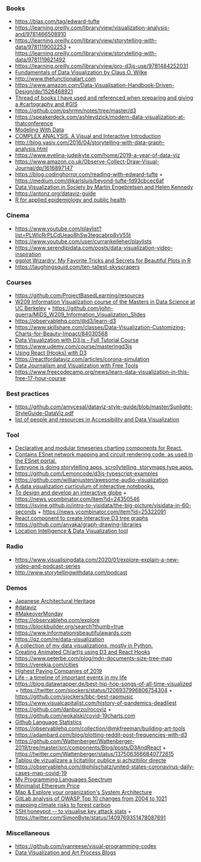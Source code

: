 ### Books

- https://blas.com/tag/edward-tufte
- https://learning.oreilly.com/library/view/visualization-analysis-and/9781466508910
- https://learning.oreilly.com/library/view/storytelling-with-data/9781119002253 + https://learning.oreilly.com/library/view/storytelling-with-data/9781119621492
- https://learning.oreilly.com/library/view/pro-d3js-use/9781484252031
- [Fundamentals of Data Visualization by Claus O. Wilke](https://serialmentor.com/dataviz)
- http://www.thefunctionalart.com
- https://www.amazon.com/Data-Visualisation-Handbook-Driven-Design/dp/1526468921
- [Thread of books I have used and referenced when preparing and giving a #cartography and #GIS](https://twitter.com/ramiroaznar/status/1210269334830026755)
- https://github.com/pshrmn/notes/tree/master/d3
- https://speakerdeck.com/ashleydzick/modern-data-visualization-at-thatconference
- [Modeling With Data](https://modelingwithdata.org/front.pdf)
- [COMPLEX ANALYSIS. A Visual and Interactive Introduction](https://twitter.com/PonceCampuzano/status/1214850688506716160)
- http://blog.yasiv.com/2016/04/storytelling-with-data-graph-analysis.html
- https://www.evelina-judeikyte.com/home/2019-a-year-of-data-viz
- https://www.amazon.co.uk/Observe-Collect-Draw-Visual-Journal/dp/1616897147
- https://blog.codinghorror.com/reading-with-edward-tufte + https://medium.com/@karlsluis/beyond-tufte-fd93cbcec6af
- [Data Visualization in Society by Martin Engebretsen and Helen Kennedy](https://www.jstor.org/stable/j.ctvzgb8c7)
- https://antonz.org/dataviz-guide
- [R for applied epidemiology and public health](https://news.ycombinator.com/item?id=27106489)

### Cinema

- https://www.youtube.com/playlist?list=PLWIcRrPLCdUeao8hSw3tegcabrp8vV55t
- https://www.youtube.com/user/currankelleher/playlists
- https://www.serendipidata.com/posts/data-visualization-video-inspiration
- [ggplot Wizardry: My Favorite Tricks and Secrets for Beautiful Plots in R](https://github.com/z3tt/OutlierConf2021)
- https://laughingsquid.com/ten-tallest-skyscrapers

### Courses

- https://github.com/ProjectBasedLearning/resources
- [W209 Information Visualization course of the Masters in Data Science at UC Berkeley](https://www.youtube.com/playlist?list=PLmRfPZr9-VoGodduNBkPKoNNXeOBMmQGz) + https://github.com/john-guerra/MIDS_W209_Information_Visualization_Slides
- https://observablehq.com/@d3/learn-d3
- https://www.skillshare.com/classes/Data-Visualization-Customizing-Charts-for-Beauty-Impact/84030568
- [Data Visualization with D3.js - Full Tutorial Course](https://www.youtube.com/watch?v=_8V5o2UHG0E&t=18606s)
- https://www.udemy.com/course/masteringd3js
- [Using React (Hooks) with D3](https://www.youtube.com/playlist?list=PLDZ4p-ENjbiPo4WH7KdHjh_EMI7Ic8b2B)
- https://reactfordataviz.com/articles/corona-simulation
- [Data Journalism and Visualization with Free Tools](https://journalismcourses.org/resource/DATA0819.html)
- https://www.freecodecamp.org/news/learn-data-visualization-in-this-free-17-hour-course

### Best practices

- https://github.com/amycesal/dataviz-style-guide/blob/master/Sunlight-StyleGuide-DataViz.pdf
- [list of people and resources in Accessibility and Data Visualization](https://github.com/dataviza11y/resources)

### Tool

- [Declarative and modular timeseries charting components for React.](https://github.com/esnet/react-timeseries-charts)
- [Contains ESnet network mapping and circuit rendering code, as used in the ESnet portal.](https://github.com/esnet/react-network-diagrams)
- [Everyone is doing storytelling apps, scrollytelling, storymaps type apps.](https://twitter.com/KiriCarini/status/1222196646957633537)
- https://github.com/Lemoncode/d3js-typescript-examples
- https://github.com/willianjusten/awesome-audio-visualization
- [A data visualization curriculum of interactive notebooks.](https://github.com/uwdata/visualization-curriculum)
- [To design and develop an interactive globe](https://stripe.com/blog/globe) + https://news.ycombinator.com/item?id=24350546
- https://jsvine.github.io/intro-to-visidata/the-big-picture/visidata-in-60-seconds + https://news.ycombinator.com/item?id=25322091
- [React component to create interactive D3 tree graphs](https://github.com/bkrem/react-d3-tree)
- https://github.com/anvaka/graph-drawing-libraries
- [Location Intelligence & Data Visualization tool](https://github.com/CartoDB/cartodb)


### Radio

- https://www.visualisingdata.com/2020/01/explore-explain-a-new-video-and-podcast-series
- http://www.storytellingwithdata.com/podcast

### Demos

- [Japanese Architectural Heritage](https://twitter.com/AlexanderVar7/status/1215763711496990722)
- [#dataviz](https://twitter.com/hashtag/dataviz)
- [#MakeoverMonday](https://twitter.com/hashtag/MakeoverMonday)
- https://observablehq.com/explore
- https://blockbuilder.org/search?thumb=true
- https://www.informationisbeautifulawards.com
- https://qz.com/re/data-visualization
- [A collection of my data visualizations, mostly in Python.](https://github.com/aaronpenne/data_visualization)
- [Creating Animated Ch(art)s using D3 and React Hooks](https://github.com/monicawoj/react-advanced-london-d3-react-deck)
- https://www.peterbe.com/plog/mdn-documents-size-tree-map
- https://verekia.com/cities
- [Highest Paying Companies of 2019](https://www.levels.fyi/2019)
- [Life - a timeline of important events in my life](https://github.com/cheeaun/life)
- https://blog.datawrapper.de/best-hip-hop-songs-of-all-time-visualized + https://twitter.com/sjockers/status/1206937996806754304 + https://github.com/sjockers/bbc-best-rapmusic
- https://www.visualcapitalist.com/history-of-pandemics-deadliest
- https://github.com/danburzo/rocoviz + https://github.com/wokalski/covid-19charts.com
- [Github Language Statistics](https://github.com/madnight/githut)
- https://observablehq.com/collection/@mkfreeman/building-art-tools
- https://adambard.com/blog/plotting-reddit-post-frequencies-with-d3
- https://github.com/Wattenberger/Wattenberger-2019/tree/master/src/components/Blog/posts/D3AndReact + https://twitter.com/Wattenberger/status/1375063666840772615
- [Tablou de vizualizare a licitatiilor publice si achizitiilor directe](https://github.com/ciocan/sicap-explorer)
- https://observablehq.com/@philschatz/united-states-coronavirus-daily-cases-map-covid-19
- [My Programming Languages Spectrum](https://huangxuan.me/2020/05/05/pl-chart)
- [Minimalist Ethereum Price](https://tanishq.xyz/staticETH)
- [Map & Explore your organization's System Architecture](https://github.com/CondeNast/fyi)
- [GitLab analysis of OWASP Top 10 changes from 2004 to 1021](https://public.flourish.studio/visualisation/7574790)
- [mapping climate risks to forest carbon](https://github.com/carbonplan/forest-risks-web)
- [SSH honeypot -- to visualise key attack stats](https://securehoney.net) + https://twitter.com/SimonByte/status/1409769351478087691

### Miscellaneous

- https://github.com/ivanreese/visual-programming-codex
- [Data Visualization and Art Process Blogs](https://alignedleft.com/resources/process-blogs)
